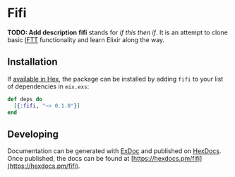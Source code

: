# Fifi

**TODO: Add description**
**fifi** stands for *if this then if*. It is an attempt to clone basic
[IFTT](https://ifttt.com/) functionality and learn Elixir along the way.

## Installation

If [available in Hex](https://hex.pm/docs/publish), the package can be installed
by adding `fifi` to your list of dependencies in `mix.exs`:

```elixir
def deps do
  [{:fifi, "~> 0.1.0"}]
end
```

## Developing

Documentation can be generated with [ExDoc](https://github.com/elixir-lang/ex_doc)
and published on [HexDocs](https://hexdocs.pm). Once published, the docs can
be found at [https://hexdocs.pm/fifi](https://hexdocs.pm/fifi).
